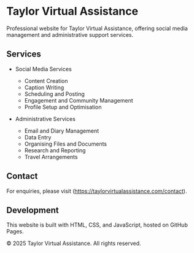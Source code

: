# Taylor Virtual Assistance

Professional website for Taylor Virtual Assistance, offering social media management and administrative support services.

## Services

- Social Media Services
  - Content Creation
  - Caption Writing
  - Scheduling and Posting
  - Engagement and Community Management
  - Profile Setup and Optimisation

- Administrative Services
  - Email and Diary Management
  - Data Entry
  - Organising Files and Documents
  - Research and Reporting
  - Travel Arrangements

## Contact

For enquiries, please visit (https://taylorvirtualassistance.com/contact).

## Development

This website is built with HTML, CSS, and JavaScript, hosted on GitHub Pages.

© 2025 Taylor Virtual Assistance. All rights reserved.
